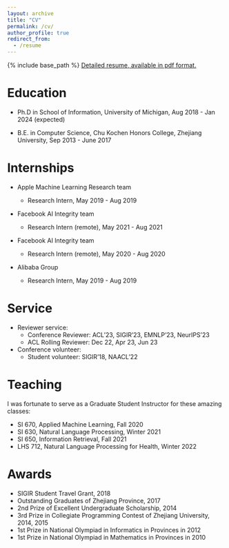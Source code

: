 ```yaml
---
layout: archive
title: "CV"
permalink: /cv/
author_profile: true
redirect_from:
  - /resume
---
```


{% include base_path %}
[Detailed resume, available in pdf format.](files/Zhuofeng_Wu_resume_2023.pdf)

Education
======
* Ph.D in School of Information, University of Michigan, Aug 2018 - Jan 2024 (expected)

* B.E. in Computer Science, Chu Kochen Honors College, Zhejiang University, Sep 2013 - June 2017

Internships
======
* Apple Machine Learning Research team
  * Research Intern, May 2019 - Aug 2019

* Facebook AI Integrity team 
  * Research Intern (remote), May 2021 - Aug 2021

* Facebook AI Integrity team
  * Research Intern (remote), May 2020 - Aug 2020

* Alibaba Group 
  * Research Intern, May 2019 - Aug 2019
  
Service
======
* Reviewer service:
  * Conference Reviewer: ACL’23, SIGIR’23, EMNLP’23, NeurIPS’23 
  * ACL Rolling Reviewer: Dec 22, Apr 23, Jun 23 
* Conference volunteer:
  * Student volunteer: SIGIR’18, NAACL’22

Teaching
======
I was fortunate to serve as a Graduate Student Instructor for these amazing classes:

* SI 670, Applied Machine Learning, Fall 2020
* SI 630, Natural Language Processing, Winter 2021
* SI 650, Information Retrieval, Fall 2021
* LHS 712, Natural Language Processing for Health, Winter 2022

Awards
======
* SIGIR Student Travel Grant, 2018
* Outstanding Graduates of Zhejiang Province, 2017
* 2nd Prize of Excellent Undergraduate Scholarship, 2014
* 3rd Prize in Collegiate Programming Contest of Zhejiang University, 2014, 2015
* 1st Prize in National Olympiad in Informatics in Provinces in 2012
* 1st Prize in National Olympiad in Mathematics in Provinces in 2010
